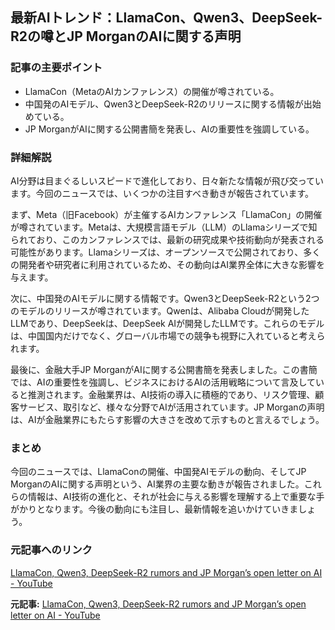 ## 最新AIトレンド：LlamaCon、Qwen3、DeepSeek-R2の噂とJP MorganのAIに関する声明

### 記事の主要ポイント

* LlamaCon（MetaのAIカンファレンス）の開催が噂されている。
* 中国発のAIモデル、Qwen3とDeepSeek-R2のリリースに関する情報が出始めている。
* JP MorganがAIに関する公開書簡を発表し、AIの重要性を強調している。

### 詳細解説

AI分野は目まぐるしいスピードで進化しており、日々新たな情報が飛び交っています。今回のニュースでは、いくつかの注目すべき動きが報告されています。

まず、Meta（旧Facebook）が主催するAIカンファレンス「LlamaCon」の開催が噂されています。Metaは、大規模言語モデル（LLM）のLlamaシリーズで知られており、このカンファレンスでは、最新の研究成果や技術動向が発表される可能性があります。Llamaシリーズは、オープンソースで公開されており、多くの開発者や研究者に利用されているため、その動向はAI業界全体に大きな影響を与えます。

次に、中国発のAIモデルに関する情報です。Qwen3とDeepSeek-R2という2つのモデルのリリースが噂されています。Qwenは、Alibaba Cloudが開発したLLMであり、DeepSeekは、DeepSeek AIが開発したLLMです。これらのモデルは、中国国内だけでなく、グローバル市場での競争も視野に入れていると考えられます。

最後に、金融大手JP MorganがAIに関する公開書簡を発表しました。この書簡では、AIの重要性を強調し、ビジネスにおけるAIの活用戦略について言及していると推測されます。金融業界は、AI技術の導入に積極的であり、リスク管理、顧客サービス、取引など、様々な分野でAIが活用されています。JP Morganの声明は、AIが金融業界にもたらす影響の大きさを改めて示すものと言えるでしょう。

### まとめ

今回のニュースでは、LlamaConの開催、中国発AIモデルの動向、そしてJP MorganのAIに関する声明という、AI業界の主要な動きが報告されました。これらの情報は、AI技術の進化と、それが社会に与える影響を理解する上で重要な手がかりとなります。今後の動向にも注目し、最新情報を追いかけていきましょう。

### 元記事へのリンク

[LlamaCon, Qwen3, DeepSeek-R2 rumors and JP Morgan’s open letter on AI - YouTube](https://www.youtube.com/watch?v=j5g-538qY4Q)


**元記事:** [LlamaCon, Qwen3, DeepSeek-R2 rumors and JP Morgan’s open letter on AI - YouTube](https://www.youtube.com/watch?v=yeutlpU13YM)